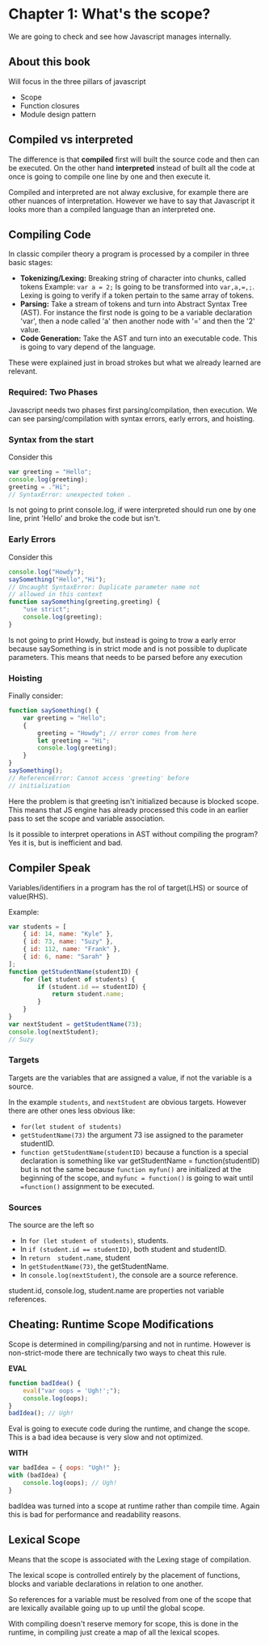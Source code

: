 # Chapter 1: What's the scope?

We are going to check and see how Javascript manages internally.

## About this book

Will focus in the three pillars of javascript
- Scope
- Function closures
- Module design pattern

## Compiled vs interpreted

The difference is that **compiled** first will built the source code and then can be executed. On the other hand **interpreted** instead of built all the code at once is going to compile one line by one and then execute it.

Compiled and interpreted are not alway exclusive, for example there are other nuances of interpretation. However we have to say that Javascript it looks more than a compiled language than an interpreted one.

## Compiling Code

In classic compiler theory a program is processed by a compiler in three basic stages:

- **Tokenizing/Lexing:** Breaking string of character into chunks, called tokens Example:
    ```var a = 2;``` Is going to be transformed into ```var,a,=,;```. Lexing is going to verify if a token pertain to the same array of tokens.
- **Parsing:** Take a stream of tokens and turn into Abstract Syntax Tree (AST). For instance the first node is going to be a variable declaration 'var', then a node called 'a' then another node with '=' and then the '2' value.
- **Code Generation:** Take the AST and turn into an executable code. This is going to vary depend of the language.

These were explained just in broad strokes but what we already learned are relevant.

### Required: Two Phases

Javascript needs two phases first parsing/compilation, then execution. We can see parsing/compilation with syntax errors, early errors, and hoisting.

### Syntax from the start
Consider this
```JAVASCRIPT
var greeting = "Hello";
console.log(greeting);
greeting = ."Hi";
// SyntaxError: unexpected token .
```
Is not going to print console.log, if were interpreted should run one by one line, print 'Hello' and broke the code but isn't.

### Early Errors

Consider this
```JAVASCRIPT
console.log("Howdy");
saySomething("Hello","Hi");
// Uncaught SyntaxError: Duplicate parameter name not
// allowed in this context
function saySomething(greeting,greeting) {
    "use strict";
    console.log(greeting);
}
```
Is not going to print Howdy, but instead is going to trow a early error because saySomething is in strict mode and is not possible to duplicate parameters. This means that needs to be parsed before any execution

### Hoisting
Finally consider:

```JAVASCRIPT
function saySomething() {
    var greeting = "Hello";
    {
        greeting = "Howdy"; // error comes from here
        let greeting = "Hi";
        console.log(greeting);
    }
}
saySomething();
// ReferenceError: Cannot access 'greeting' before
// initialization
```

Here the problem is that greeting isn't initialized because is blocked scope. This means that JS engine has already processed this code in an earlier pass to set the scope and variable association.

Is it possible to interpret operations in AST without compiling the program? Yes it is, but is inefficient and bad.

## Compiler Speak

Variables/identifiers in a program has the rol of target(LHS) or source of value(RHS).

Example:
```JAVASCRIPT
var students = [
    { id: 14, name: "Kyle" },
    { id: 73, name: "Suzy" },
    { id: 112, name: "Frank" },
    { id: 6, name: "Sarah" }
];
function getStudentName(studentID) {
    for (let student of students) {
        if (student.id == studentID) {
            return student.name;
        }
    }
}
var nextStudent = getStudentName(73);
console.log(nextStudent);
// Suzy
```

### Targets

Targets are the variables that are assigned a value, if not the variable is a source.

In the example `students`, and `nextStudent` are obvious targets. However there are other ones less obvious like: 

- `for(let student of students)`
- `getStudentName(73)` the argument 73 ise assigned to the parameter studentID.
- `function getStudentName(studentID)` because a function is a special declaration is something like var getStudentName = function(studentID) but is not the same because `function myfun()` are initialized at the beginning of the scope, and `myfunc = function()` is going to wait until `=function()` assignment to be executed.

### Sources

The source are the left so
- In `for (let student of students)`, students.
- In `if (student.id == studentID)`, both student and studentID.
- In `return  student.name`, student
- In `getStudentName(73)`, the getStudentName.
- In `console.log(nextStudent)`, the console are a source reference.

student.id, console.log, student.name are properties not variable references.

## Cheating: Runtime Scope Modifications

Scope is determined in compiling/parsing and not in runtime. However is non-strict-mode there are technically two ways to cheat this rule.

**EVAL**
```JAVASCRIPT
function badIdea() {
    eval("var oops = 'Ugh!';");
    console.log(oops);
}
badIdea(); // Ugh!
```

Eval is going to execute code during the runtime, and change the scope. This is a bad idea because is very slow and not optimized.

**WITH**
```JAVASCRIPT
var badIdea = { oops: "Ugh!" };
with (badIdea) {
    console.log(oops); // Ugh!
}
```
badIdea was turned into a scope at runtime rather than compile time. Again this is bad for performance and readability reasons.

## Lexical Scope

Means that the scope is associated with the Lexing stage of compilation.

The lexical scope is controlled entirely by the placement of functions, blocks and variable declarations in relation to one another.

So references for a variable must be resolved from one of the scope that are lexically available going up to up until the global scope.

With compiling doesn't reserve memory for scope, this is done in the runtime, in compiling just create a map of all the lexical scopes.